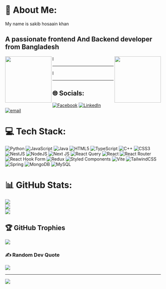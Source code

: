 # 💫 About Me:
<p align="left">My name is sakib hosaain khan</p>

###

<h2 align="left">A passionate frontend And Backend developer from Bangladesh</h2>

  <img   align="left" height="150" src="https://media2.giphy.com/media/v1.Y2lkPTc5MGI3NjExaTM2aGFrZnM1dndiOWdidHZuMTZxZ3FrYXM3MWJjdzh6NmlxaDFydiZlcD12MV9pbnRlcm5hbF9naWZfYnlfaWQmY3Q9Zw/26tn33aiTi1jkl6H6/giphy.gif"  />

<img align="right" height="150"  src="https://media.giphy.com/media/v1.Y2lkPWVjZjA1ZTQ3a25lNDI5MTRnenVkMmI2eHJraHo5dnkxZ3oydjh3OGk1ZHBqYXR1aiZlcD12MV9naWZzX3JlbGF0ZWQmY3Q9Zw/L1R1tvI9svkIWwpVYr/giphy.gif"  />

I<hr/>
I<hr/>



## 🌐 Socials:
[![Facebook](https://img.shields.io/badge/Facebook-%231877F2.svg?logo=Facebook&logoColor=white)](https://facebook.com/sakibhossain.khan.3) [![LinkedIn](https://img.shields.io/badge/LinkedIn-%230077B5.svg?logo=linkedin&logoColor=white)](https://linkedin.com/in/sakib-hossain-khan-4255a3262/) [![email](https://img.shields.io/badge/Email-D14836?logo=gmail&logoColor=white)](mailto:210128.cse@student.just.edu.bd) 

# 💻 Tech Stack:
![Python](https://img.shields.io/badge/python-3670A0?style=for-the-badge&logo=python&logoColor=ffdd54) ![JavaScript](https://img.shields.io/badge/javascript-%23323330.svg?style=for-the-badge&logo=javascript&logoColor=%23F7DF1E) ![Java](https://img.shields.io/badge/java-%23ED8B00.svg?style=for-the-badge&logo=openjdk&logoColor=white) ![HTML5](https://img.shields.io/badge/html5-%23E34F26.svg?style=for-the-badge&logo=html5&logoColor=white) ![TypeScript](https://img.shields.io/badge/typescript-%23007ACC.svg?style=for-the-badge&logo=typescript&logoColor=white) ![C++](https://img.shields.io/badge/c++-%2300599C.svg?style=for-the-badge&logo=c%2B%2B&logoColor=white) ![CSS3](https://img.shields.io/badge/css3-%231572B6.svg?style=for-the-badge&logo=css3&logoColor=white) ![NestJS](https://img.shields.io/badge/nestjs-%23E0234E.svg?style=for-the-badge&logo=nestjs&logoColor=white) ![NodeJS](https://img.shields.io/badge/node.js-6DA55F?style=for-the-badge&logo=node.js&logoColor=white) ![Next JS](https://img.shields.io/badge/Next-black?style=for-the-badge&logo=next.js&logoColor=white) ![React Query](https://img.shields.io/badge/-React%20Query-FF4154?style=for-the-badge&logo=react%20query&logoColor=white) ![React](https://img.shields.io/badge/react-%2320232a.svg?style=for-the-badge&logo=react&logoColor=%2361DAFB) ![React Router](https://img.shields.io/badge/React_Router-CA4245?style=for-the-badge&logo=react-router&logoColor=white) ![React Hook Form](https://img.shields.io/badge/React%20Hook%20Form-%23EC5990.svg?style=for-the-badge&logo=reacthookform&logoColor=white) ![Redux](https://img.shields.io/badge/redux-%23593d88.svg?style=for-the-badge&logo=redux&logoColor=white) ![Styled Components](https://img.shields.io/badge/styled--components-DB7093?style=for-the-badge&logo=styled-components&logoColor=white) ![Vite](https://img.shields.io/badge/vite-%23646CFF.svg?style=for-the-badge&logo=vite&logoColor=white) ![TailwindCSS](https://img.shields.io/badge/tailwindcss-%2338B2AC.svg?style=for-the-badge&logo=tailwind-css&logoColor=white) ![Spring](https://img.shields.io/badge/spring-%236DB33F.svg?style=for-the-badge&logo=spring&logoColor=white) ![MongoDB](https://img.shields.io/badge/MongoDB-%234ea94b.svg?style=for-the-badge&logo=mongodb&logoColor=white) ![MySQL](https://img.shields.io/badge/mysql-4479A1.svg?style=for-the-badge&logo=mysql&logoColor=white)
# 📊 GitHub Stats:
![](https://github-readme-stats.vercel.app/api?username=sakib028&theme=darcula&hide_border=false&include_all_commits=true&count_private=false)<br/>
![](https://nirzak-streak-stats.vercel.app/?user=sakib028&theme=darcula&hide_border=false)<br/>
![](https://github-readme-stats.vercel.app/api/top-langs/?username=sakib028&theme=darcula&hide_border=false&include_all_commits=true&count_private=false&layout=compact)

## 🏆 GitHub Trophies
![](https://github-profile-trophy.vercel.app/?username=sakib028&theme=radical&no-frame=false&no-bg=true&margin-w=4)



### ✍️ Random Dev Quote
![](https://quotes-github-readme.vercel.app/api?type=horizontal&theme=radical)

---
[![](https://visitcount.itsvg.in/api?id=sakib028&icon=0&color=0)](https://visitcount.itsvg.in)

<!-- Proudly created with GPRM ( https://gprm.itsvg.in ) -->

